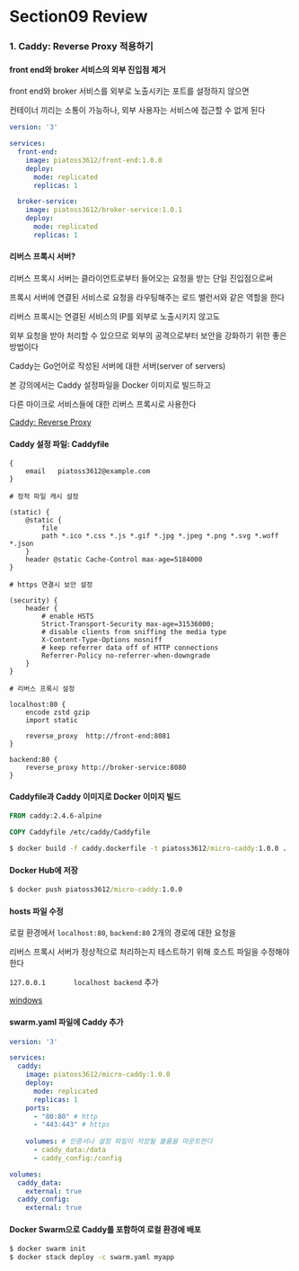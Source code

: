 # Section09 Review

### 1. Caddy: Reverse Proxy 적용하기

#### front end와 broker 서비스의 외부 진입점 제거

front end와 broker 서비스를 외부로 노출시키는 포트를 설정하지 않으면

컨테이너 끼리는 소통이 가능하나, 외부 사용자는 서비스에 접근할 수 없게 된다

```yaml
version: '3'

services:
  front-end:
    image: piatoss3612/front-end:1.0.0
    deploy:
      mode: replicated
      replicas: 1

  broker-service:
    image: piatoss3612/broker-service:1.0.1
    deploy:
      mode: replicated
      replicas: 1
```

#### 리버스 프록시 서버?

리버스 프록시 서버는 클라이언트로부터 들어오는 요청을 받는 단일 진입점으로써

프록시 서버에 연결된 서비스로 요청을 라우팅해주는 로드 밸런서와 같은 역할을 한다


리버스 프록시는 연결된 서비스의 IP를 외부로 노출시키지 않고도

외부 요청을 받아 처리할 수 있으므로 외부의 공격으로부터 보안을 강화하기 위한 좋은 방법이다


Caddy는 Go언어로 작성된 서버에 대한 서버(server of servers)


본 강의에서는 Caddy 설정파일을 Docker 이미지로 빌드하고

다른 마이크로 서비스들에 대한 리버스 프록시로 사용한다

[Caddy: Reverse Proxy](https://caddyserver.com/docs/caddyfile/patterns#reverse-proxy)

#### Caddy 설정 파일: Caddyfile 

```
{
    email   piatoss3612@example.com
}

# 정적 파일 캐시 설정

(static) {
	@static {
		file
		path *.ico *.css *.js *.gif *.jpg *.jpeg *.png *.svg *.woff *.json
	}
	header @static Cache-Control max-age=5184000
}

# https 연결시 보안 설정

(security) {
	header {
		# enable HSTS
		Strict-Transport-Security max-age=31536000;
		# disable clients from sniffing the media type
		X-Content-Type-Options nosniff
		# keep referrer data off of HTTP connections
		Referrer-Policy no-referrer-when-downgrade
	}
}

# 리버스 프록시 설정

localhost:80 {
	encode zstd gzip
	import static

	reverse_proxy  http://front-end:8081
}

backend:80 {
	reverse_proxy http://broker-service:8080
}
```

#### Caddyfile과 Caddy 이미지로 Docker 이미지 빌드

```dockerfile
FROM caddy:2.4.6-alpine

COPY Caddyfile /etc/caddy/Caddyfile
```

```cmd
$ docker build -f caddy.dockerfile -t piatoss3612/micro-caddy:1.0.0 .
```

#### Docker Hub에 저장

```cmd
$ docker push piatoss3612/micro-caddy:1.0.0
```

#### hosts 파일 수정

로컬 환경에서 `localhost:80`, `backend:80` 2개의 경로에 대한 요청을

리버스 프록시 서버가 정상적으로 처리하는지 테스트하기 위해 호스트 파일을 수정해야 한다 

`127.0.0.1       localhost backend` 추가

[windows](https://www.thewindowsclub.com/hosts-file-in-windows)


#### swarm.yaml 파일에 Caddy 추가

```yaml
version: '3'

services:
  caddy:
    image: piatoss3612/micro-caddy:1.0.0
    deploy:
      mode: replicated
      replicas: 1
    ports:
      - "80:80" # http
      - "443:443" # https
      
    volumes: # 인증서나 설정 파일이 저장될 볼륨을 마운트한다
      - caddy_data:/data
      - caddy_config:/config

volumes:
  caddy_data:
    external: true
  caddy_config:
    external: true
```

#### Docker Swarm으로 Caddy를 포함하여 로컬 환경에 배포

```cmd
$ docker swarm init
$ docker stack deploy -c swarm.yaml myapp
```